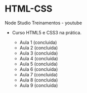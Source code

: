 # HTML-CSS

Node Studio Treinamentos - youtube

* Curso HTML5 e CSS3 na prática.

  * Aula 1 (concluida)
  * Aula 2 (concluida)
  * Aula 3 (concluida)
  * Aula 4 (concluida)
  * Aula 5 (concluida)
  * Aula 6 (concluida)
  * Aula 7 (concluida)
  * Aula 8 (concluida)
  * Aula 9 (concluida)
